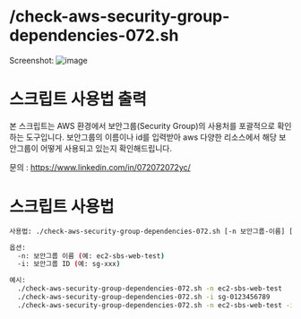 # /check-aws-security-group-dependencies-072.sh

Screenshot:
![image](https://github.com/user-attachments/assets/60d5043e-2a45-4f8c-9108-ab6c6e8786a7)


# 스크립트 사용법 출력

본 스크립트는 AWS 환경에서 보안그룹(Security Group)의 사용처를 포괄적으로 확인하는 도구입니다.
보안그룹의 이름이나 id를 입력받아 aws 다양한 리소스에서 해당 보안그룹이 어떻게 사용되고 있는지 확인해드립니다.

문의 : https://www.linkedin.com/in/072072072yc/


# 스크립트 사용법

```bash
사용법: ./check-aws-security-group-dependencies-072.sh [-n 보안그룹-이름] [-i 보안그룹-ID]

옵션:
  -n: 보안그룹 이름 (예: ec2-sbs-web-test)
  -i: 보안그룹 ID (예: sg-xxx)

예시:
  ./check-aws-security-group-dependencies-072.sh -n ec2-sbs-web-test
  ./check-aws-security-group-dependencies-072.sh -i sg-0123456789
  ./check-aws-security-group-dependencies-072.sh -n ec2-sbs-web-test -i sg-0123456789
